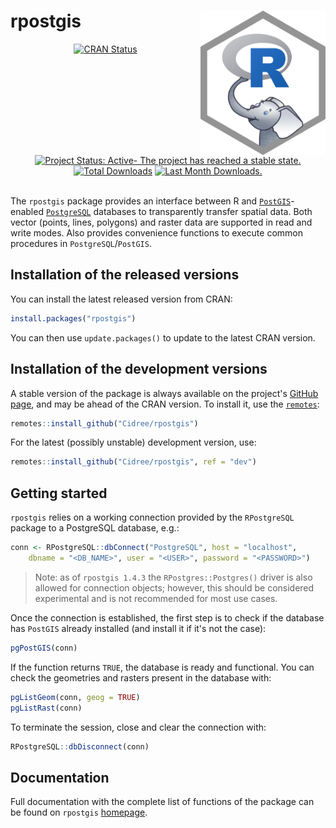 # rpostgis <img src="man/figures/rpostgis-1024-white.png" align="right" width="200px"/>

<!-- badges: start -->

<center>
  <a href="https://CRAN.R-project.org/package=rpostgis"><img src="http://www.r-pkg.org/badges/version/rpostgis" alt="CRAN Status"></a>
  <a href="https://www.repostatus.org/#active"><img src="https://www.repostatus.org/badges/latest/active.svg" alt="Project Status: Active- The project has reached a stable
state."></a>
</center>

<center>
  <a href="https://cran.r-project.org/package=badger"><img src="http://cranlogs.r-pkg.org/badges/grand-total/badger?color=blue" alt="Total Downloads"></a>
  <a href="https://cran.r-project.org/package=badger"><img src="http://cranlogs.r-pkg.org/badges/last-month/badger?color=green" alt="Last Month Downloads."></a>
</center>

<br>

<!-- badges: end -->

The `rpostgis` package provides an interface between R and
[`PostGIS`](https://postgis.net/)-enabled
[`PostgreSQL`](https://www.postgresql.org/) databases to transparently
transfer spatial data. Both vector (points, lines, polygons) and raster
data are supported in read and write modes. Also provides convenience
functions to execute common procedures in `PostgreSQL`/`PostGIS`.

## Installation of the released versions

You can install the latest released version from CRAN:

``` r
install.packages("rpostgis")
```

You can then use `update.packages()` to update to the latest CRAN
version.

## Installation of the development versions

A stable version of the package is always available on the project's
[GitHub page](https://github.com/Cidree/rpostgis), and may be ahead of
the CRAN version. To install it, use the
[`remotes`](https://CRAN.R-project.org/package=remotes):

``` r
remotes::install_github("Cidree/rpostgis")
```

For the latest (possibly unstable) development version, use:

``` r
remotes::install_github("Cidree/rpostgis", ref = "dev")
```

## Getting started

`rpostgis` relies on a working connection provided by the `RPostgreSQL`
package to a PostgreSQL database, e.g.:

``` r
conn <- RPostgreSQL::dbConnect("PostgreSQL", host = "localhost",
    dbname = "<DB_NAME>", user = "<USER>", password = "<PASSWORD>")
```

> Note: as of `rpostgis 1.4.3` the `RPostgres::Postgres()` driver is
> also allowed for connection objects; however, this should be
> considered experimental and is not recommended for most use cases.

Once the connection is established, the first step is to check if the
database has `PostGIS` already installed (and install it if it's not the
case):

``` r
pgPostGIS(conn)
```

If the function returns `TRUE`, the database is ready and functional.
You can check the geometries and rasters present in the database with:

``` r
pgListGeom(conn, geog = TRUE)
pgListRast(conn)
```

To terminate the session, close and clear the connection with:

``` r
RPostgreSQL::dbDisconnect(conn)
```

## Documentation

Full documentation with the complete list of functions of the package
can be found on `rpostgis` [homepage](http://cidree.github.io/rpostgis/).
